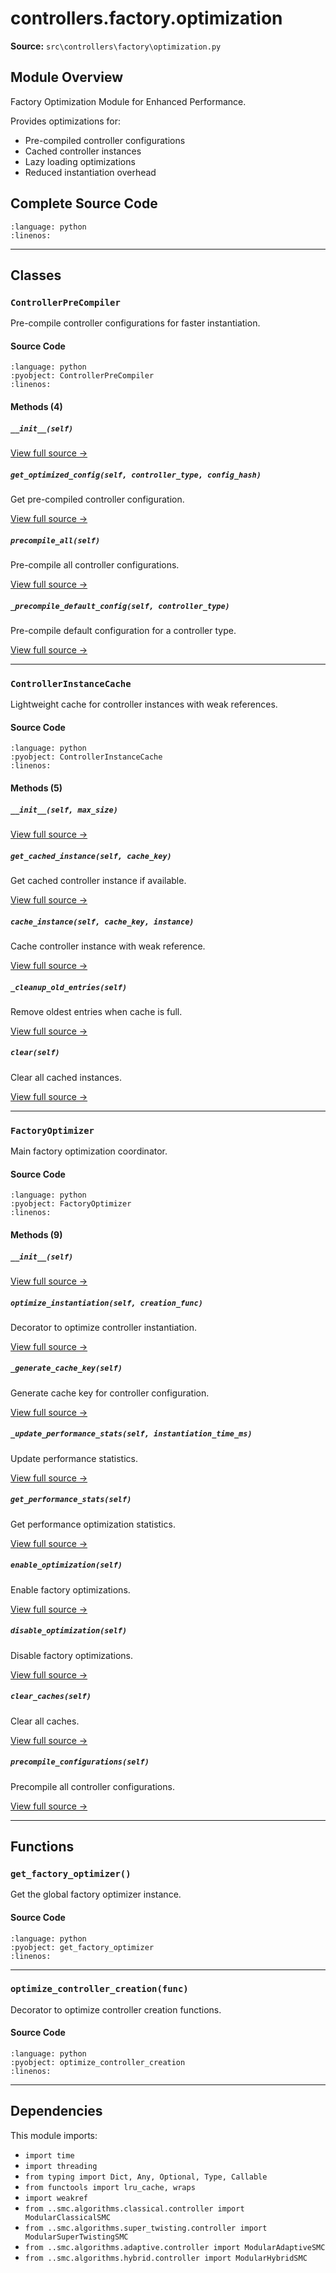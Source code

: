 # controllers.factory.optimization

**Source:** `src\controllers\factory\optimization.py`

## Module Overview

Factory Optimization Module for Enhanced Performance.

Provides optimizations for:
- Pre-compiled controller configurations
- Cached controller instances
- Lazy loading optimizations
- Reduced instantiation overhead

## Complete Source Code

```{literalinclude} ../../../src/controllers/factory/optimization.py
:language: python
:linenos:
```

---

## Classes

### `ControllerPreCompiler`

Pre-compile controller configurations for faster instantiation.

#### Source Code

```{literalinclude} ../../../src/controllers/factory/optimization.py
:language: python
:pyobject: ControllerPreCompiler
:linenos:
```

#### Methods (4)

##### `__init__(self)`

[View full source →](#method-controllerprecompiler-__init__)

##### `get_optimized_config(self, controller_type, config_hash)`

Get pre-compiled controller configuration.

[View full source →](#method-controllerprecompiler-get_optimized_config)

##### `precompile_all(self)`

Pre-compile all controller configurations.

[View full source →](#method-controllerprecompiler-precompile_all)

##### `_precompile_default_config(self, controller_type)`

Pre-compile default configuration for a controller type.

[View full source →](#method-controllerprecompiler-_precompile_default_config)

---

### `ControllerInstanceCache`

Lightweight cache for controller instances with weak references.

#### Source Code

```{literalinclude} ../../../src/controllers/factory/optimization.py
:language: python
:pyobject: ControllerInstanceCache
:linenos:
```

#### Methods (5)

##### `__init__(self, max_size)`

[View full source →](#method-controllerinstancecache-__init__)

##### `get_cached_instance(self, cache_key)`

Get cached controller instance if available.

[View full source →](#method-controllerinstancecache-get_cached_instance)

##### `cache_instance(self, cache_key, instance)`

Cache controller instance with weak reference.

[View full source →](#method-controllerinstancecache-cache_instance)

##### `_cleanup_old_entries(self)`

Remove oldest entries when cache is full.

[View full source →](#method-controllerinstancecache-_cleanup_old_entries)

##### `clear(self)`

Clear all cached instances.

[View full source →](#method-controllerinstancecache-clear)

---

### `FactoryOptimizer`

Main factory optimization coordinator.

#### Source Code

```{literalinclude} ../../../src/controllers/factory/optimization.py
:language: python
:pyobject: FactoryOptimizer
:linenos:
```

#### Methods (9)

##### `__init__(self)`

[View full source →](#method-factoryoptimizer-__init__)

##### `optimize_instantiation(self, creation_func)`

Decorator to optimize controller instantiation.

[View full source →](#method-factoryoptimizer-optimize_instantiation)

##### `_generate_cache_key(self)`

Generate cache key for controller configuration.

[View full source →](#method-factoryoptimizer-_generate_cache_key)

##### `_update_performance_stats(self, instantiation_time_ms)`

Update performance statistics.

[View full source →](#method-factoryoptimizer-_update_performance_stats)

##### `get_performance_stats(self)`

Get performance optimization statistics.

[View full source →](#method-factoryoptimizer-get_performance_stats)

##### `enable_optimization(self)`

Enable factory optimizations.

[View full source →](#method-factoryoptimizer-enable_optimization)

##### `disable_optimization(self)`

Disable factory optimizations.

[View full source →](#method-factoryoptimizer-disable_optimization)

##### `clear_caches(self)`

Clear all caches.

[View full source →](#method-factoryoptimizer-clear_caches)

##### `precompile_configurations(self)`

Precompile all controller configurations.

[View full source →](#method-factoryoptimizer-precompile_configurations)

---

## Functions

### `get_factory_optimizer()`

Get the global factory optimizer instance.

#### Source Code

```{literalinclude} ../../../src/controllers/factory/optimization.py
:language: python
:pyobject: get_factory_optimizer
:linenos:
```

---

### `optimize_controller_creation(func)`

Decorator to optimize controller creation functions.

#### Source Code

```{literalinclude} ../../../src/controllers/factory/optimization.py
:language: python
:pyobject: optimize_controller_creation
:linenos:
```

---

## Dependencies

This module imports:

- `import time`
- `import threading`
- `from typing import Dict, Any, Optional, Type, Callable`
- `from functools import lru_cache, wraps`
- `import weakref`
- `from ..smc.algorithms.classical.controller import ModularClassicalSMC`
- `from ..smc.algorithms.super_twisting.controller import ModularSuperTwistingSMC`
- `from ..smc.algorithms.adaptive.controller import ModularAdaptiveSMC`
- `from ..smc.algorithms.hybrid.controller import ModularHybridSMC`
